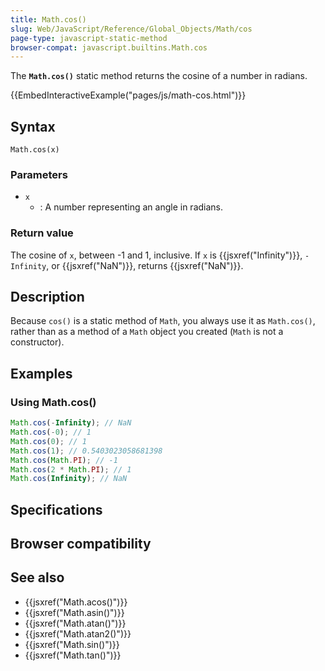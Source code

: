 ```yaml
---
title: Math.cos()
slug: Web/JavaScript/Reference/Global_Objects/Math/cos
page-type: javascript-static-method
browser-compat: javascript.builtins.Math.cos
---
```




The **`Math.cos()`** static method returns the cosine of a number in radians.

{{EmbedInteractiveExample("pages/js/math-cos.html")}}

## Syntax

```js-nolint
Math.cos(x)
```

### Parameters

- `x`
  - : A number representing an angle in radians.

### Return value

The cosine of `x`, between -1 and 1, inclusive. If `x` is {{jsxref("Infinity")}}, `-Infinity`, or {{jsxref("NaN")}}, returns {{jsxref("NaN")}}.

## Description

Because `cos()` is a static method of `Math`, you always use it as `Math.cos()`, rather than as a method of a `Math` object you created (`Math` is not a constructor).

## Examples

### Using Math.cos()

```js
Math.cos(-Infinity); // NaN
Math.cos(-0); // 1
Math.cos(0); // 1
Math.cos(1); // 0.5403023058681398
Math.cos(Math.PI); // -1
Math.cos(2 * Math.PI); // 1
Math.cos(Infinity); // NaN
```

## Specifications



## Browser compatibility



## See also

- {{jsxref("Math.acos()")}}
- {{jsxref("Math.asin()")}}
- {{jsxref("Math.atan()")}}
- {{jsxref("Math.atan2()")}}
- {{jsxref("Math.sin()")}}
- {{jsxref("Math.tan()")}}
